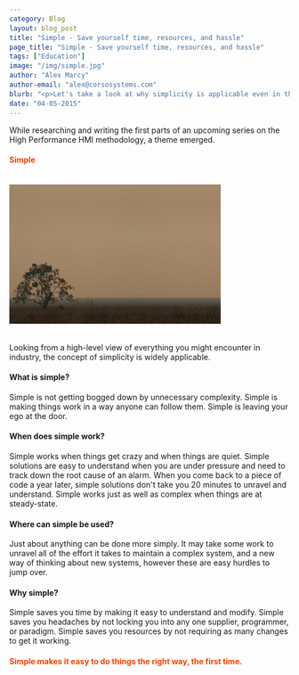 ```yaml
---
category: Blog
layout: blog_post
title: "Simple - Save yourself time, resources, and hassle"
page_title: "Simple - Save yourself time, resources, and hassle"
tags: ["Education"]
image: "/img/simple.jpg"
author: "Alex Marcy"
author-email: "alex@corsosystems.com"
blurb: "<p>Let's take a look at why simplicity is applicable even in the most complex situations.</p>"
date: "04-05-2015"
---
```



<p>While researching and writing the first parts of an upcoming series on the High Performance HMI methodology, a theme emerged.</p>

<h4><b style="color:#f64100;">Simple</b></h4>

<br/>
<img src="/img/simple.jpg" width="380px"/>
<br/><br/>


<p>Looking from a high-level view of everything you might encounter in industry, the concept of simplicity is widely applicable.</p>

<h4>What is simple?</h4>

<p>Simple is not getting bogged down by unnecessary complexity. Simple is making things work in a way anyone can follow them. Simple is leaving your ego at the door.</p>

<h4>When does simple work?</h4>

<p>Simple works when things get crazy and when things are quiet. Simple solutions are easy to understand when you are under pressure and need to track down the root cause of an alarm. When you come back to a piece of code a year later, simple solutions don't take you 20 minutes to unravel and understand. Simple works just as well as complex when things are at steady-state.</p>

<h4>Where can simple be used?</h4>

<p>Just about anything can be done more simply. It may take some work to unravel all of the effort it takes to maintain a complex system, and a new way of thinking about new systems, however these are easy hurdles to jump over.</p>

<h4>Why simple?</h4>

<p>Simple saves you time by making it easy to understand and modify. Simple saves you headaches by not locking you into any one supplier, programmer, or paradigm. Simple saves you resources by not requiring as many changes to get it working.</p>

<h4><b style="color:#f64100;">Simple makes it easy to do things the right way, the first time.</b></h4>




